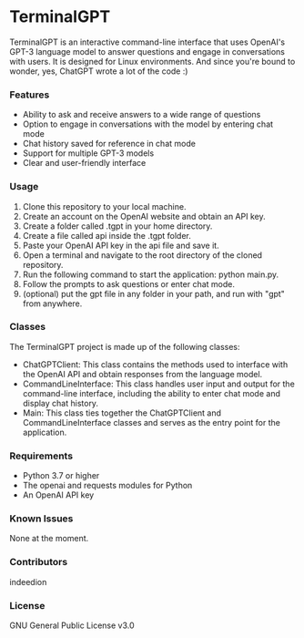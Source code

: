 # TerminalGPT

TerminalGPT is an interactive command-line interface that uses OpenAI's GPT-3 language model to answer questions and engage in conversations with users. It is designed for Linux environments.
And since you're bound to wonder, yes, ChatGPT wrote a lot of the code :)

### Features
- Ability to ask and receive answers to a wide range of questions
- Option to engage in conversations with the model by entering chat mode
- Chat history saved for reference in chat mode
- Support for multiple GPT-3 models
- Clear and user-friendly interface

### Usage

1. Clone this repository to your local machine.
2. Create an account on the OpenAI website and obtain an API key.
3. Create a folder called .tgpt in your home directory.
4. Create a file called api inside the .tgpt folder.
5. Paste your OpenAI API key in the api file and save it.
6. Open a terminal and navigate to the root directory of the cloned repository.
7. Run the following command to start the application: python main.py.
8. Follow the prompts to ask questions or enter chat mode.
9. (optional) put the gpt file in any folder in your path, and run with "gpt" from anywhere.

### Classes
The TerminalGPT project is made up of the following classes:
- ChatGPTClient: This class contains the methods used to interface with the OpenAI API and obtain responses from the language model.
- CommandLineInterface: This class handles user input and output for the command-line interface, including the ability to enter chat mode and display chat history.
- Main: This class ties together the ChatGPTClient and CommandLineInterface classes and serves as the entry point for the application.

### Requirements
- Python 3.7 or higher
- The openai and requests modules for Python
- An OpenAI API key

### Known Issues
None at the moment.

### Contributors
indeedion

### License
GNU General Public License v3.0

